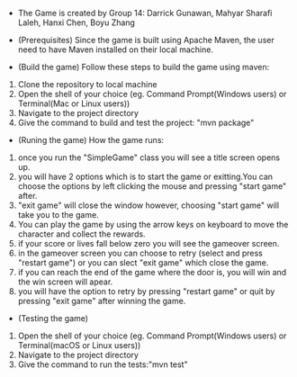- The Game is created by Group 14: Darrick Gunawan, Mahyar Sharafi Laleh, Hanxi Chen, Boyu Zhang

- (Prerequisites)
Since the game is built using Apache Maven, the user need to have Maven installed on their local machine.

- (Build the game)
Follow these steps to build the game using maven:
1. Clone the repository to local machine
2. Open the shell of your choice (eg. Command Prompt(Windows users) or Terminal(Mac or Linux users))
3. Navigate to the project directory
4. Give the command to build and test the project: "mvn package"

- (Runing the game)
How the game runs:
1. once you run the "SimpleGame" class you will see a title screen opens up.
2. you will have 2 options which is to start the game or exitting.You can choose the options by left clicking the mouse and pressing "start game" after.
3. "exit game" will close the window however, choosing "start game" will take you to the game.
4. You can play the game by using the arrow keys on keyboard to move the character and collect the rewards.
5. if your score or lives fall below zero you will see the gameover screen.
6. in the gameover screen you can choose to retry (select and press "restart game") or you can slect "exit game" which close the game.
7. if you can reach the end of the game where the door is, you will win and the win screen will apear.
8. you will have the option to retry by pressing "restart game" or quit by pressing "exit game" after winning the game.

- (Testing the game)
1. Open the shell of your choice (eg. Command Prompt(Windows users) or Terminal(macOS or Linux users))
2. Navigate to the project directory
3. Give the command to run the tests:"mvn test"

